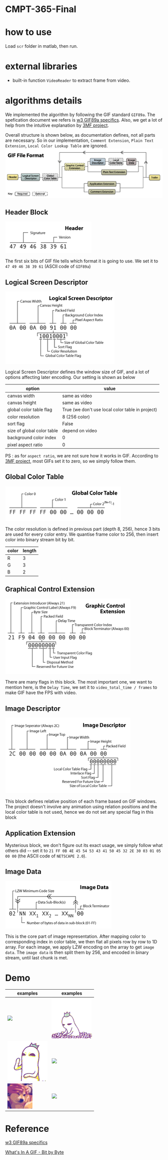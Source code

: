 # CMPT-365-Final

# how to use
Load `scr` folder in matlab, then run.

# external libraries
* built-in function `VideoReader` to extract frame from video.

# algorithms details
We implemented the algorithm by following the GIF standard `GIF89a`. The spefication document we refers is [w3 GIF89a specifics](https://www.w3.org/Graphics/GIF/spec-gif89a.txt). Also, we get a lot of help from the intuitive explanation by [3MF project](http://www.matthewflickinger.com/lab/whatsinagif/bits_and_bytes.asp).

Overall structure is shown below, as documentation defines, not all parts are necessary. So in our implementation,  `Comment Extension`, `Plain Text Extension`, `Local Color Lookup Table` are ignored.
![](images/gif_file_stream.gif)

## Header Block  
![](images/header_block.gif)

The first six bits of GIF file tells which format it is going to use. We set it to `47 49 46 38 39 61` (ASCII code of `GIF89a`)

## Logical Screen Descriptor
![](images/logical_screen_desc_block.gif)

Logical Screen Descriptor defines the window size of GIF, and a lot of options affecting later encoding. Our setting is shown as below

option | value
--- | ---
canvas width | same as video
canvas height | same as video
global color table flag | True (we don't use local color table in project)
color resolution | 8 (256 color)
sort flag | False
size of global color table | depend on video
background color index | 0
pixel aspect ratio | 0

PS : as for `aspect ratio`, we are not sure how it works in GIF. According to  [3MF project](http://www.matthewflickinger.com/lab/whatsinagif/bits_and_bytes.asp), most GIFs set it to zero, so we simply follow them.

## Global Color Table
![](images/global_color_table.gif)

The color resolution is defined in previous part (depth 8, 256), hence 3 bits are used for every color entry. We quantise frame color to 256, then insert color into binary stream bit by bit.

color | length
--- | ---
R  |  3
G  |  3
B  |  2

## Graphical Control Extension
![](images/graphic_control_ext.gif)

There are many flags in this block. The most important one, we want to mention here, is the `Delay Time`, we set it to `video_total_time / frames` to make GIF have the FPS with video.

## Image Descriptor
![](images/image_descriptor_block.gif)

This block defines relative position of each frame based on GIF windows. The project doesn't involve any animation using relation positions and the local color table is not used, hence we do not set any special flag in this block

## Application Extension
Mysterious block, we don't figure out its exact usage, we simply follow what others did -- set it to `21 FF 0B 4E 45 54 53 43 41 50 45 32 2E 30 03 01 05 00 00` (the ASCII code of `NETSCAPE 2.0`).

## Image Data
![](images/image_data_block.gif)

This is the core part of image representation. After mapping color to corresponding index in color table, we then flat all pixels row by row to 1D array. For each image, we apply LZW encoding on the array to get `image data`. The `image data` is then split them by 256, and encoded in binary stream, until last chunk is met.

# Demo
examples | examples
--- | ---
![](results/68.gif) | ![](results/69.gif)
![](results/70.gif) | ![](results/71.gif)
![](results/dog.gif) | ![](results/myVideo.gif)

# Reference


[w3 GIF89a specifics](https://www.w3.org/Graphics/GIF/spec-gif89a.txt)

[What's In A GIF - Bit by Byte](http://www.matthewflickinger.com/lab/whatsinagif/bits_and_bytes.asp)
